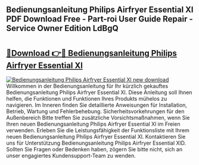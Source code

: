 ## Bedienungsanleitung Philips Airfryer Essential Xl PDF Download Free - Part-roi User Guide Repair - Service Owner Edition LdBgQ

# <h2><a href="http://df08pm5.blite.top/?on=Bedienungsanleitung+Philips+Airfryer+Essential+Xl">🔗Download 👉🔴 Bedienungsanleitung Philips Airfryer Essential Xl</a></h2>

[![Bedienungsanleitung Philips Airfryer Essential Xl new download](https://i.imgur.com/lujVjoI.png)](http://df08pm5.blite.top/?on=Bedienungsanleitung+Philips+Airfryer+Essential+Xl)
Willkommen in der Bedienungsanleitung für Ihr kürzlich gekauftes Bedienungsanleitung Philips Airfryer Essential Xl. Diese Anleitung soll Ihnen helfen, die Funktionen und Funktionen Ihres Produkts mühelos zu navigieren. Im Inneren finden Sie detaillierte Anweisungen für Installation, Betrieb, Wartung und Fehlerbehebung. Sicherheitsvorkehrungen für den Außenbereich Bitte treffen Sie zusätzliche Vorsichtsmaßnahmen, wenn Sie Ihren neuen Bedienungsanleitung Philips Airfryer Essential Xl im Freien verwenden. Erleben Sie die Leistungsfähigkeit der Funktionsliste mit Ihrem neuen Bedienungsanleitung Philips Airfryer Essential Xl. Kontaktieren Sie uns für Unterstützung Bedienungsanleitung Philips Airfryer Essential XlD. Sollten Sie Fragen oder Bedenken haben, zögern Sie bitte nicht, sich an unser engagiertes Kundensupport-Team zu wenden.
